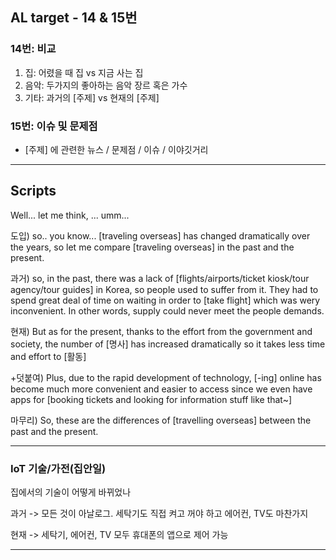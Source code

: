 ## AL target - 14 & 15번
### 14번: 비교
1. 집: 어렸을 때 집 vs 지금 사는 집
2. 음악: 두가지의 좋아하는 음악 장르 혹은 가수
3. 기타: 과거의 [주제] vs 현재의 [주제]

### 15번: 이슈 및 문제점
- [주제] 에 관련한 뉴스 / 문제점 / 이슈 / 이야깃거리

---
## Scripts

Well... let me think, ... umm...

도입) so.. you know... [traveling overseas] has changed dramatically over the years, so let me compare [traveling overseas] in the past and the present.

과거) so, in the past, there was a lack of [flights/airports/ticket kiosk/tour agency/tour guides] in Korea, so people used to suffer from it. They had to spend great deal of time on waiting in order to [take flight] which was wery inconvenient. In other words, supply could never meet the people demands.

현재) But as for the present, thanks to the effort from the government and society, the number of [명사] has increased dramatically so it takes less time and effort to [활동]

+덧붙여) Plus, due to the rapid development of technology, [-ing] online has become much more convenient and easier to access since we even have apps for [booking tickets and looking for information stuff like that~]

마무리) So, these are the differences of [travelling overseas] between the past and the present.

---
### IoT 기술/가전(집안일)
집에서의 기술이 어떻게 바뀌었나

과거 -> 모든 것이 아날로그. 세탁기도 직접 켜고 꺼야 하고 에어컨, TV도 마찬가지

현재 -> 세탁기, 에어컨, TV 모두 휴대폰의 앱으로 제어 가능

---
